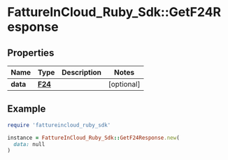 # FattureInCloud_Ruby_Sdk::GetF24Response

## Properties

| Name | Type | Description | Notes |
| ---- | ---- | ----------- | ----- |
| **data** | [**F24**](F24.md) |  | [optional] |

## Example

```ruby
require 'fattureincloud_ruby_sdk'

instance = FattureInCloud_Ruby_Sdk::GetF24Response.new(
  data: null
)
```

